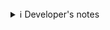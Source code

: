 <details>
<summary>ℹ️ Developer's notes</summary>

<br>

Hello and welcome to this web application! This interface is completely built on the Python project *Streamlit*, check their docs and awesome work [here](https://docs.streamlit.io/).

This app is a one-stop solution to asset maintenance... in the making **so** stay tuned for exciting new features. You can also help to contribute or make feature requests at the Github
repository linked below. That said, I am not planning to over-engineer this application in terms of design and interface for the purpose it serves - goes with Streamlit design statement of simplicity - so sorry about that!

I am just a lone statistician-turned-developer so any suggestion or kind words is highly appreciated. Hope it is useful and happy exploring ;)

The code is available in the [repository](https://github.com/nichostst/reliability).

</details>
